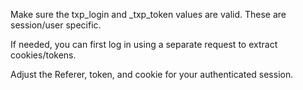 Make sure the txp_login and _txp_token values are valid. These are session/user specific.

If needed, you can first log in using a separate request to extract cookies/tokens.

Adjust the Referer, token, and cookie for your authenticated session.

